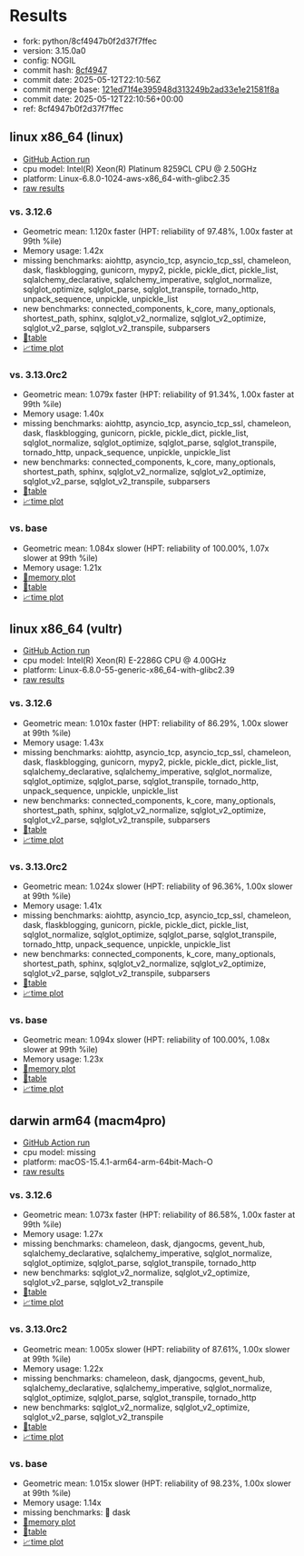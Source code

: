 # Results

- fork: python/8cf4947b0f2d37f7ffec
- version: 3.15.0a0
- config: NOGIL
- commit hash: [8cf4947](https://github.com/python/cpython/commit/8cf4947)
- commit date: 2025-05-12T22:10:56Z
- commit merge base: [121ed71f4e395948d313249b2ad33e1e21581f8a](https://github.com/python/cpython/commit/121ed71f4e395948d313249b2ad33e1e21581f8a)
- commit date: 2025-05-12T22:10:56+00:00
- ref: 8cf4947b0f2d37f7ffec

## linux x86_64 (linux)

- [GitHub Action run](https://github.com/facebookexperimental/free-threading-benchmarking/actions/runs/14985396477)
- cpu model: Intel(R) Xeon(R) Platinum 8259CL CPU @ 2.50GHz
- platform: Linux-6.8.0-1024-aws-x86_64-with-glibc2.35
- [raw results](bm-20250512-linux-x86_64-python-8cf4947b0f2d37f7ffec-3.15.0a0-8cf4947.json)

### vs. 3.12.6

- Geometric mean: 1.120x faster (HPT: reliability of 97.48%, 1.00x faster at 99th %ile)
- Memory usage: 1.42x
- missing benchmarks: aiohttp, asyncio_tcp, asyncio_tcp_ssl, chameleon, dask, flaskblogging, gunicorn, mypy2, pickle, pickle_dict, pickle_list, sqlalchemy_declarative, sqlalchemy_imperative, sqlglot_normalize, sqlglot_optimize, sqlglot_parse, sqlglot_transpile, tornado_http, unpack_sequence, unpickle, unpickle_list
- new benchmarks: connected_components, k_core, many_optionals, shortest_path, sphinx, sqlglot_v2_normalize, sqlglot_v2_optimize, sqlglot_v2_parse, sqlglot_v2_transpile, subparsers
- [📄table](bm-20250512-linux-x86_64-python-8cf4947b0f2d37f7ffec-3.15.0a0-8cf4947-vs-3.12.6.md)
- [📈time plot](bm-20250512-linux-x86_64-python-8cf4947b0f2d37f7ffec-3.15.0a0-8cf4947-vs-3.12.6.svg)

### vs. 3.13.0rc2

- Geometric mean: 1.079x faster (HPT: reliability of 91.34%, 1.00x faster at 99th %ile)
- Memory usage: 1.40x
- missing benchmarks: aiohttp, asyncio_tcp, asyncio_tcp_ssl, chameleon, dask, flaskblogging, gunicorn, pickle, pickle_dict, pickle_list, sqlglot_normalize, sqlglot_optimize, sqlglot_parse, sqlglot_transpile, tornado_http, unpack_sequence, unpickle, unpickle_list
- new benchmarks: connected_components, k_core, many_optionals, shortest_path, sphinx, sqlglot_v2_normalize, sqlglot_v2_optimize, sqlglot_v2_parse, sqlglot_v2_transpile, subparsers
- [📄table](bm-20250512-linux-x86_64-python-8cf4947b0f2d37f7ffec-3.15.0a0-8cf4947-vs-3.13.0rc2.md)
- [📈time plot](bm-20250512-linux-x86_64-python-8cf4947b0f2d37f7ffec-3.15.0a0-8cf4947-vs-3.13.0rc2.svg)

### vs. base

- Geometric mean: 1.084x slower (HPT: reliability of 100.00%, 1.07x slower at 99th %ile)
- Memory usage: 1.21x
- [🧠memory plot](bm-20250512-linux-x86_64-python-8cf4947b0f2d37f7ffec-3.15.0a0-8cf4947-vs-base-mem.svg)
- [📄table](bm-20250512-linux-x86_64-python-8cf4947b0f2d37f7ffec-3.15.0a0-8cf4947-vs-base.md)
- [📈time plot](bm-20250512-linux-x86_64-python-8cf4947b0f2d37f7ffec-3.15.0a0-8cf4947-vs-base.svg)

## linux x86_64 (vultr)

- [GitHub Action run](https://github.com/facebookexperimental/free-threading-benchmarking/actions/runs/14985396477)
- cpu model: Intel(R) Xeon(R) E-2286G CPU @ 4.00GHz
- platform: Linux-6.8.0-55-generic-x86_64-with-glibc2.39
- [raw results](bm-20250512-vultr-x86_64-python-8cf4947b0f2d37f7ffec-3.15.0a0-8cf4947.json)

### vs. 3.12.6

- Geometric mean: 1.010x faster (HPT: reliability of 86.29%, 1.00x slower at 99th %ile)
- Memory usage: 1.43x
- missing benchmarks: aiohttp, asyncio_tcp, asyncio_tcp_ssl, chameleon, dask, flaskblogging, gunicorn, mypy2, pickle, pickle_dict, pickle_list, sqlalchemy_declarative, sqlalchemy_imperative, sqlglot_normalize, sqlglot_optimize, sqlglot_parse, sqlglot_transpile, tornado_http, unpack_sequence, unpickle, unpickle_list
- new benchmarks: connected_components, k_core, many_optionals, shortest_path, sphinx, sqlglot_v2_normalize, sqlglot_v2_optimize, sqlglot_v2_parse, sqlglot_v2_transpile, subparsers
- [📄table](bm-20250512-vultr-x86_64-python-8cf4947b0f2d37f7ffec-3.15.0a0-8cf4947-vs-3.12.6.md)
- [📈time plot](bm-20250512-vultr-x86_64-python-8cf4947b0f2d37f7ffec-3.15.0a0-8cf4947-vs-3.12.6.svg)

### vs. 3.13.0rc2

- Geometric mean: 1.024x slower (HPT: reliability of 96.36%, 1.00x slower at 99th %ile)
- Memory usage: 1.41x
- missing benchmarks: aiohttp, asyncio_tcp, asyncio_tcp_ssl, chameleon, dask, flaskblogging, gunicorn, pickle, pickle_dict, pickle_list, sqlglot_normalize, sqlglot_optimize, sqlglot_parse, sqlglot_transpile, tornado_http, unpack_sequence, unpickle, unpickle_list
- new benchmarks: connected_components, k_core, many_optionals, shortest_path, sphinx, sqlglot_v2_normalize, sqlglot_v2_optimize, sqlglot_v2_parse, sqlglot_v2_transpile, subparsers
- [📄table](bm-20250512-vultr-x86_64-python-8cf4947b0f2d37f7ffec-3.15.0a0-8cf4947-vs-3.13.0rc2.md)
- [📈time plot](bm-20250512-vultr-x86_64-python-8cf4947b0f2d37f7ffec-3.15.0a0-8cf4947-vs-3.13.0rc2.svg)

### vs. base

- Geometric mean: 1.094x slower (HPT: reliability of 100.00%, 1.08x slower at 99th %ile)
- Memory usage: 1.23x
- [🧠memory plot](bm-20250512-vultr-x86_64-python-8cf4947b0f2d37f7ffec-3.15.0a0-8cf4947-vs-base-mem.svg)
- [📄table](bm-20250512-vultr-x86_64-python-8cf4947b0f2d37f7ffec-3.15.0a0-8cf4947-vs-base.md)
- [📈time plot](bm-20250512-vultr-x86_64-python-8cf4947b0f2d37f7ffec-3.15.0a0-8cf4947-vs-base.svg)

## darwin arm64 (macm4pro)

- [GitHub Action run](https://github.com/facebookexperimental/free-threading-benchmarking/actions/runs/14985396477)
- cpu model: missing
- platform: macOS-15.4.1-arm64-arm-64bit-Mach-O
- [raw results](bm-20250512-macm4pro-arm64-python-8cf4947b0f2d37f7ffec-3.15.0a0-8cf4947.json)

### vs. 3.12.6

- Geometric mean: 1.073x faster (HPT: reliability of 86.58%, 1.00x faster at 99th %ile)
- Memory usage: 1.27x
- missing benchmarks: chameleon, dask, djangocms, gevent_hub, sqlalchemy_declarative, sqlalchemy_imperative, sqlglot_normalize, sqlglot_optimize, sqlglot_parse, sqlglot_transpile, tornado_http
- new benchmarks: sqlglot_v2_normalize, sqlglot_v2_optimize, sqlglot_v2_parse, sqlglot_v2_transpile
- [📄table](bm-20250512-macm4pro-arm64-python-8cf4947b0f2d37f7ffec-3.15.0a0-8cf4947-vs-3.12.6.md)
- [📈time plot](bm-20250512-macm4pro-arm64-python-8cf4947b0f2d37f7ffec-3.15.0a0-8cf4947-vs-3.12.6.svg)

### vs. 3.13.0rc2

- Geometric mean: 1.005x slower (HPT: reliability of 87.61%, 1.00x slower at 99th %ile)
- Memory usage: 1.22x
- missing benchmarks: chameleon, dask, djangocms, gevent_hub, sqlalchemy_declarative, sqlalchemy_imperative, sqlglot_normalize, sqlglot_optimize, sqlglot_parse, sqlglot_transpile, tornado_http
- new benchmarks: sqlglot_v2_normalize, sqlglot_v2_optimize, sqlglot_v2_parse, sqlglot_v2_transpile
- [📄table](bm-20250512-macm4pro-arm64-python-8cf4947b0f2d37f7ffec-3.15.0a0-8cf4947-vs-3.13.0rc2.md)
- [📈time plot](bm-20250512-macm4pro-arm64-python-8cf4947b0f2d37f7ffec-3.15.0a0-8cf4947-vs-3.13.0rc2.svg)

### vs. base

- Geometric mean: 1.015x slower (HPT: reliability of 98.23%, 1.00x slower at 99th %ile)
- Memory usage: 1.14x
- missing benchmarks: 🔴 dask
- [🧠memory plot](bm-20250512-macm4pro-arm64-python-8cf4947b0f2d37f7ffec-3.15.0a0-8cf4947-vs-base-mem.svg)
- [📄table](bm-20250512-macm4pro-arm64-python-8cf4947b0f2d37f7ffec-3.15.0a0-8cf4947-vs-base.md)
- [📈time plot](bm-20250512-macm4pro-arm64-python-8cf4947b0f2d37f7ffec-3.15.0a0-8cf4947-vs-base.svg)


